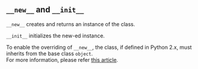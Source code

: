 ## `__new__` and `__init__`

`__new__` creates and returns an instance of the class.

`__init__` initializes the new-ed instance.

To enable the overriding of `__new__`, the class, if defined in Python 2.x, must inherits from the base class `object`.  
For more information, please refer [this article](https://spyhce.com/blog/understanding-new-and-init).
